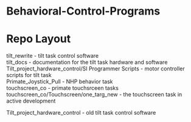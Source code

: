 # Behavioral-Control-Programs

# Repo Layout


tilt_rewrite - tilt task control software  
tilt_docs - documentation for the tilt task hardware and software  
Tilt_project_hardware_control/SI Programmer Scripts - motor controller scripts for tilt task  
Primate_Joystick_Pull - NHP behavior task  
touchscreen_co - primate touchsrceen tasks  
touchscreen_co/Touchscreen/one_targ_new - the touchscreen task in active development  

Tilt_project_hardware_control - old tilt task control software  

